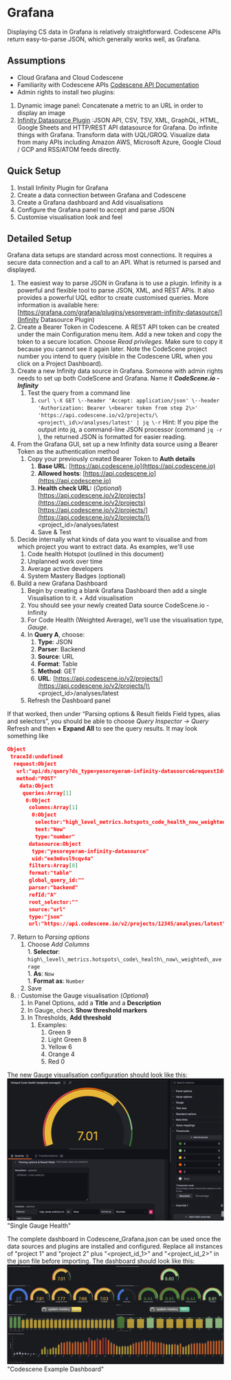 # Grafana
Displaying CS data in Grafana is relatively straightforward. Codescene APIs return easy-to-parse JSON, which generally works well, as Grafana.
## Assumptions
  * Cloud Grafana and Cloud Codescene
  * Familiarity with Codescene APIs [Codescene API Documentation](https://codescene.io/docs/integrations/rest-api.html)
  * Admin rights to install two plugins: 
   1. Dynamic image panel: Concatenate a metric to an URL in order to display an image
   1. [Infinity Datasource Plugin](https://grafana.com/grafana/plugins/yesoreyeram-infinity-datasource/) :JSON API, CSV, TSV, XML, GraphQL, HTML, Google Sheets and HTTP/REST API datasource for Grafana. Do infinite things with Grafana. Transform data with UQL/GROQ. Visualize data from many APIs including Amazon AWS, Microsoft Azure, Google Cloud / GCP and RSS/ATOM feeds directly. 
## Quick Setup
1. Install Infinity Plugin for Grafana   
2. Create a data connection between Grafana and Codescene  
3. Create a Grafana dashboard and Add visualisations  
4. Configure the Grafana panel to accept and parse JSON  
5. Customise visualisation look and feel
## Detailed Setup
Grafana data setups are standard across most connections. It requires a secure data connection and a call to an API. What is returned is parsed and displayed.
1. The easiest way to parse JSON in Grafana is to use a plugin. Infinity is a powerful and flexible tool to parse JSON, XML, and REST APIs. It also provides a powerful UQL editor to create customised queries. More information is available here: [https://grafana.com/grafana/plugins/yesoreyeram-infinity-datasource/](Infinity Datasource Plugin)
2. Create a Bearer Token in Codescene. A REST API token can be created under the main Configuration menu item. Add a new token and copy the token to a secure location. Choose *Read privileges*. Make sure to copy it because you cannot see it again later. Note the CodeScene project number you intend to query (visible in the Codescene URL when you click on a Project Dashboard).
3. Create a new Infinity data source in Grafana. Someone with admin rights needs to set up both CodeScene and Grafana. Name it ***CodeScene.io \- Infinity***
    1. Test the query from a command line
        1. `curl \-X GET \--header 'Accept: application/json' \--header 'Authorization: Bearer \<bearer token from step 2\>' 'https://api.codescene.io/v2/projects/\<project\_id\>/analyses/latest' | jq \-r`
Hint: If you pipe the output into jq, a command-line JSON processor (command `jq -r` ), the returned JSON is formatted for easier reading.
2. From the Grafana GUI, set up a new Infinity data source using a Bearer Token as the authentication method
    1. Copy your previously created Bearer Token to **Auth details**
        1. **Base URL**: [https://api.codescene.io](https://api.codescene.io)
        1. **Allowed hosts**: [https://api.codescene.io](https://api.codescene.io)
        1. **Health check URL:** (*Optional*) [https://api.codescene.io/v2/projects](https://api.codescene.io/v2/projects) [https://api.codescene.io/v2/projects/](https://api.codescene.io/v2/projects/)\<project\_id\>/analyses/latest
        1. Save & Test  
4. Decide internally what kinds of data you want to visualise and from which project you want to extract data. As examples, we'll use
    1. Code health Hotspot (outlined in this document)
    1. Unplanned work over time
    1. Average active developers
    1. System Mastery Badges (optional)
5. Build a new Grafana Dashboard
    1. Begin by creating a blank Grafana Dashboard then add a single Visualisation to it. \+ Add visualisation
    1. You should see your newly created Data source CodeScene.io \- Infinity
    1. For Code Health (Weighted Average), we’ll use the visualisation type, *Gauge*.
    1. In **Query A**, choose:
        1. **Type**: JSON
        2. **Parser**: Backend
        3. **Source**: URL
        4. **Format**: Table
        5. **Method**: GET
        6. **URL**: [https://api.codescene.io/v2/projects/](https://api.codescene.io/v2/projects/)\<project\_id\>/analyses/latest
    1. Refresh the Dashboard panel

If that worked, then under “Parsing options & Result fields Field types, alias and selectors”, you should be able to choose *Query Inspector → Query*
Refresh and then **\+ Expand All** to see the query results. It may look something like   
```json
Object
 traceId:undefined
  request:Object
   url:"api/ds/query?ds_type=yesoreyeram-infinity-datasource&requestId=SQR123"
   method:"POST"
    data:Object
     queries:Array[1]
      0:Object
       columns:Array[1]
        0:Object
         selector:"high_level_metrics.hotspots_code_health_now_weighted_average"
         text:"Now"
         type:"number"
       datasource:Object
        type:"yesoreyeram-infinity-datasource"
        uid:"ee3m6vsl9cqv4a"
       filters:Array[0]
       format:"table"
       global_query_id:""
       parser:"backend"
       refId:"A"
       root_selector:""
       source:"url"
       type:"json"
       url:"https://api.codescene.io/v2/projects/12345/analyses/latest"
```
7. Return to *Parsing options*  
      1. Choose *Add Columns*  
        1. **Selector**: `high\_level\_metrics.hotspots\_code\_health\_now\_weighted\_average`  
        1. **As**: `Now`  
        1. **Format as**: `Number`  
      1. Save  
8. : Customise the Gauge visualisation (*Optional*)  
      1. In Panel Options, add a **Title** and a **Description**  
      1. In Gauge, check **Show threshold markers**  
      1. In Thresholds, **Add threshold**  
         1. Examples:   
            1. Green 9  
            1. Light Green 8  
            1. Yellow 6  
            1. Orange 4  
            1. Red 0
            
The new Gauge visualisation configuration should look like this: 
![alt text](https://github.com/codescene-oss/codescene-custom-dashboards/blob/main/Single_Gauge_Health.png) "Single Gauge Health"

The complete dashboard in Codescene_Grafana.json can be used once the data sources and plugins are installed and configured. Replace all instances of "project 1" and "project 2" plus "<project_id_1>" and "<project_id_2>" in the json file before importing. The dashboard should look like this:
![alt text](https://github.com/codescene-oss/codescene-custom-dashboards/blob/main/Full-Grafana-Dashboard.png) "Codescene Example Dashboard"
